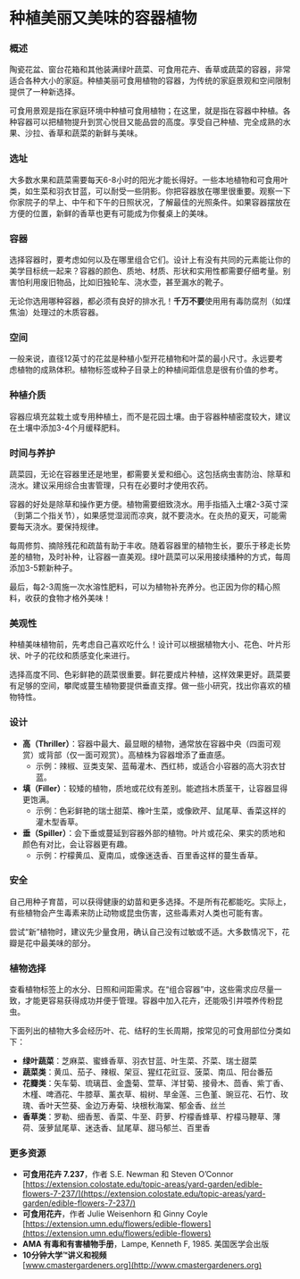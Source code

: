 # 种植美丽又美味的容器植物

### 概述

陶瓷花盆、窗台花箱和其他装满绿叶蔬菜、可食用花卉、香草或蔬菜的容器，非常适合各种大小的家庭。种植美丽可食用植物的容器，为传统的家庭景观和空间限制提供了一种新选择。

可食用景观是指在家庭环境中种植可食用植物；在这里，就是指在容器中种植。各种容器可以把植物提升到赏心悦目又能品尝的高度。享受自己种植、完全成熟的水果、沙拉、香草和蔬菜的新鲜与美味。

### 选址

大多数水果和蔬菜需要每天6-8小时的阳光才能长得好。一些本地植物和可食用叶类，如生菜和羽衣甘蓝，可以耐受一些阴影。你把容器放在哪里很重要。观察一下你家院子的早上、中午和下午的日照状况，了解最佳的光照条件。如果容器摆放在方便的位置，新鲜的香草也更有可能成为你餐桌上的美味。

### 容器

选择容器时，要考虑如何以及在哪里组合它们。设计上有没有共同的元素能让你的美学目标统一起来？容器的颜色、质地、材质、形状和实用性都需要仔细考量。别害怕利用废旧物品，比如旧独轮车、浇水壶，甚至漏水的靴子。

无论你选用哪种容器，都必须有良好的排水孔！**千万不要**使用用有毒防腐剂（如煤焦油）处理过的木质容器。

### 空间

一般来说，直径12英寸的花盆是种植小型开花植物和叶菜的最小尺寸。永远要考虑植物的成熟体积。植物标签或种子目录上的种植间距信息是很有价值的参考。

### 种植介质

容器应填充盆栽土或专用种植土，而不是花园土壤。由于容器种植密度较大，建议在土壤中添加3-4个月缓释肥料。

### 时间与养护

蔬菜园，无论在容器里还是地里，都需要关爱和细心。这包括病虫害防治、除草和浇水。建议采用综合虫害管理，只有在必要时才使用农药。

容器的好处是除草和操作更方便。植物需要细致浇水。用手指插入土壤2-3英寸深（到第二个指关节），如果感觉湿润而凉爽，就不要浇水。在炎热的夏天，可能需要每天浇水。要保持规律。

每周修剪、摘除残花和疏苗有助于丰收。随着容器里的植物生长，要乐于移走长势差的植物，及时补种，让容器一直美观。绿叶蔬菜可以采用接续播种的方式，每周添加3-5颗新种子。

最后，每2-3周施一次水溶性肥料，可以为植物补充养分。也正因为你的精心照料，收获的食物才格外美味！

### 美观性

种植美味植物前，先考虑自己喜欢吃什么！设计可以根据植物大小、花色、叶片形状、叶子的花纹和质感变化来进行。

选择高度不同、色彩鲜艳的蔬菜很重要。鲜花要成片种植，这样效果更好。蔬菜要有足够的空间，攀爬或蔓生植物要提供垂直支撑。做一些小研究，找出你喜欢的植物特性。

### 设计


- **高（Thriller）**：容器中最大、最显眼的植物，通常放在容器中央（四面可观赏）或背部（仅一面可观赏）。高植株为容器增添了垂直感。
  - 示例：辣椒、豆类支架、蓝莓灌木、西红柿，或适合小容器的高大羽衣甘蓝。
- **填（Filler）**：较矮的植物，质地或花纹有差别。能遮挡木质茎干，让容器显得更饱满。
  - 示例：色彩鲜艳的瑞士甜菜、橡叶生菜，或像欧芹、鼠尾草、香菜这样的灌木型香草。
- **垂（Spiller）**：会下垂或蔓延到容器外部的植物。叶片或花朵、果实的质地和颜色有对比，会让容器更有趣。
  - 示例：柠檬黄瓜、夏南瓜，或像迷迭香、百里香这样的蔓生香草。

### 安全

自己用种子育苗，可以获得健康的幼苗和更多选择。不是所有花都能吃。实际上，有些植物会产生毒素来防止动物或昆虫伤害，这些毒素对人类也可能有害。

尝试“新”植物时，建议先少量食用，确认自己没有过敏或不适。大多数情况下，花瓣是花中最美味的部分。

### 植物选择

查看植物标签上的水分、日照和间距需求。在“组合容器”中，这些需求应尽量一致，才能更容易获得成功并便于管理。容器中加入花卉，还能吸引并喂养传粉昆虫。

下面列出的植物大多会经历叶、花、结籽的生长周期，按常见的可食用部位分类如下：

- **绿叶蔬菜**：芝麻菜、蜜蜂香草、羽衣甘蓝、叶生菜、芥菜、瑞士甜菜
- **蔬菜类**：黄瓜、茄子、辣椒、架豆、猩红花豇豆、菠菜、南瓜、阳台番茄
- **花瓣类**：矢车菊、琉璃苣、金盏菊、萱草、洋甘菊、接骨木、茴香、紫丁香、木槿、啤酒花、牛膝草、薰衣草、椴树、旱金莲、三色堇、豌豆花、石竹、玫瑰、香叶天竺葵、金边万寿菊、块根秋海棠、郁金香、丝兰
- **香草类**：罗勒、细香葱、香菜、牛至、莳萝、柠檬香蜂草、柠檬马鞭草、薄荷、菠萝鼠尾草、迷迭香、鼠尾草、甜马郁兰、百里香

### 更多资源

- **可食用花卉 7.237**，作者 S.E. Newman 和 Steven O’Connor  
  [https://extension.colostate.edu/topic-areas/yard-garden/edible-flowers-7-237/](https://extension.colostate.edu/topic-areas/yard-garden/edible-flowers-7-237/)
- **可食用花卉**，作者 Julie Weisenhorn 和 Ginny Coyle  
  [https://extension.umn.edu/flowers/edible-flowers](https://extension.umn.edu/flowers/edible-flowers)
- **AMA 有毒和有害植物手册**，Lampe, Kenneth F, 1985. 美国医学会出版
- **10分钟大学™讲义和视频**  
  [www.cmastergardeners.org](http://www.cmastergardeners.org)
